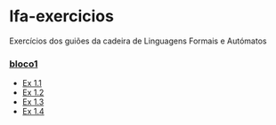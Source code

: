 # lfa-exercicios
Exercícios dos guiões da cadeira de Linguagens Formais e Autómatos

### [bloco1](/bloco1)
- [Ex 1.1](bloco1/Ex1_1.java)
- [Ex 1.2](bloco1/Ex1_2.java)
- [Ex 1.3](bloco1/Ex1_3.java)
- [Ex 1.4](bloco1/Ex1_4.java)
